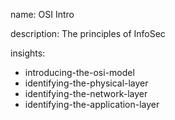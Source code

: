 name: OSI Intro

description: The principles of InfoSec

insights:
  - introducing-the-osi-model
  - identifying-the-physical-layer
  - identifying-the-network-layer
  - identifying-the-application-layer
